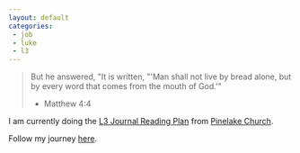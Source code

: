```yaml
---
layout: default
categories:
 - job
 - luke
 - l3
---
```


> But he answered, "It is written, "'Man shall not live by bread alone, but by every word that comes from the mouth of God.'"
> - Matthew 4:4

I am currently doing the [L3 Journal Reading Plan][l3] from [Pinelake Church][pinelake].

Follow my journey [here][faith].

[faith]: /category/l3/
[l3]: http://pinelake.org/l3-journal/
[pinelake]: http://pinelake.org
